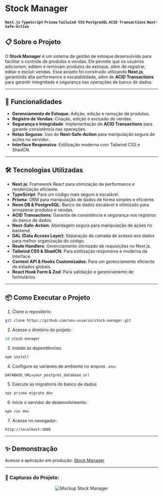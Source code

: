 # Stock Manager
**`Next.js`**
**`TypeScript`**
**`Prisma`**
**`Tailwind CSS`**
**`PostgreSQL`**
**`ACID Transactions`**
**`Next-Safe-Action`**

## 📋 Sobre o Projeto

O **Stock Manager** é um sistema de gestão de estoque desenvolvido para facilitar o controle de produtos e vendas. Ele permite que os usuários adicionem, editem e removam produtos do estoque, além de registrar, editar e excluir vendas. Esse projeto foi construído utilizando **Next.js**, garantindo alta performance e escalabilidade, além de **ACID Transactions** para garantir integridade e segurança nas operações de banco de dados.

---

## 🚀 Funcionalidades

- **Gerenciamento de Estoque**: Adição, edição e remoção de produtos.
- **Registro de Vendas**: Criação, edição e exclusão de vendas.
- **Segurança e Integridade**: Implementação de **ACID Transactions** para garantir consistência nas operações.
- **Rotas Seguras**: Uso do **Next-Safe-Action** para manipulação segura de ações no servidor.
- **Interface Responsiva**: Estilização moderna com Tailwind CSS e ShadCN.

---

## 🛠️ Tecnologias Utilizadas

- **Next.js**: Framework React para otimização de performance e renderização eficiente.
- **TypeScript**: Para um código mais seguro e escalável.
- **Prisma**: ORM para manipulação de dados de forma simples e eficiente.
- **Neon DB & PostgreSQL**: Banco de dados escalável e otimizado para armazenar produtos e vendas.
- **ACID Transactions**: Garantia de consistência e segurança nos registros do banco de dados.
- **Next-Safe-Action**: Abordagem segura para manipulação de ações no backend.
- **DAL (Data Access Layer)**: Separação da camada de acesso aos dados para melhor organização do código.
- **Route Handlers**: Gerenciamento otimizado de requisições no Next.js.
- **Tailwind CSS & ShadCN**: Para estilização responsiva e moderna da interface.
- **Context API & Hooks Customizados**: Para um gerenciamento eficiente de estados globais.
- **React Hook Form & Zod**: Para validação e gerenciamento de formulários.

---

## 📦 Como Executar o Projeto

1. Clone o repositório:
```bash
git clone https://github.com/seu-usuario/stock-manager.git
```

2. Acesse o diretório do projeto:
```bash
cd stock-manager
```

3. Instale as dependências:
```bash
npm install
```

4. Configure as variáveis de ambiente no arquivo `.env`:
```env
DATABASE_URL=your_postgres_database_url
```

5. Execute as migrations do banco de dados:
```bash
npx prisma migrate dev
```

6. Inicie o servidor de desenvolvimento:
```bash
npm run dev
```

7. Acesse no navegador:
```
http://localhost:3000
```

---

## ✨ Demonstração

Acesse a aplicação em produção: [Stock Manager](https://stock-manager-araujo.vercel.app/)

---
### 📸 Capturas do Projeto:

<div align="center">
  <img src="https://github.com/user-attachments/assets/30285423-d3c9-4f89-81a5-84ce94f82c8f" alt="Mockup Stock Manager">
</div>

